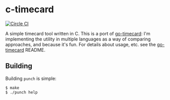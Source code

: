 c-timecard
==========

[![Circle CI](https://circleci.com/gh/wfleming/c-timecard.svg?style=svg)](https://circleci.com/gh/wfleming/c-timecard)

A simple timecard tool written in C.
This is a port of [go-timecard]: I'm implementing the utility in multiple languages as a way of comparing approaches, and because it's fun.
For details about usage, etc. see the [go-timecard][go-timecard] README.

[go-timecard]: https://github.com/wfleming/go-timecard

Building
--------

Building `punch` is simple:

```shell
$ make
$ ./punch help
```

